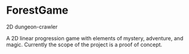 # ForestGame
2D dungeon-crawler

A 2D linear progression game with elements of mystery, adventure, and magic. Currently the scope of the project is a proof of concept.
